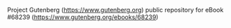 Project Gutenberg (https://www.gutenberg.org) public repository for eBook #68239 (https://www.gutenberg.org/ebooks/68239)
